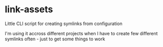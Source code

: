 link-assets
===========

Little CLI script for creating symlinks from configuration 

I'm using it accross different projects when I have to create few
different symlinks often - just to get some things to work